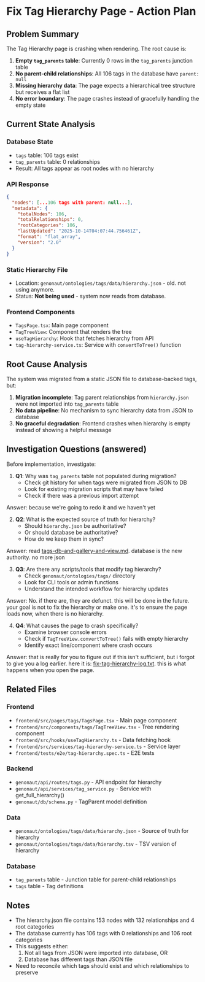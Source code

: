 # Fix Tag Hierarchy Page - Action Plan

## Problem Summary

The Tag Hierarchy page is crashing when rendering. The root cause is:

1. **Empty `tag_parents` table**: Currently 0 rows in the `tag_parents` junction table
2. **No parent-child relationships**: All 106 tags in the database have `parent: null`
3. **Missing hierarchy data**: The page expects a hierarchical tree structure but receives a flat list
4. **No error boundary**: The page crashes instead of gracefully handling the empty state

## Current State Analysis

### Database State
- `tags` table: 106 tags exist
- `tag_parents` table: 0 relationships
- Result: All tags appear as root nodes with no hierarchy

### API Response
```json
{
  "nodes": [...106 tags with parent: null...],
  "metadata": {
    "totalNodes": 106,
    "totalRelationships": 0,
    "rootCategories": 106,
    "lastUpdated": "2025-10-14T04:07:44.756461Z",
    "format": "flat_array",
    "version": "2.0"
  }
}
```

### Static Hierarchy File
- Location: `genonaut/ontologies/tags/data/hierarchy.json` - old. not using anymore.
- Status: **Not being used** - system now reads from database.

### Frontend Components
- `TagsPage.tsx`: Main page component
- `TagTreeView`: Component that renders the tree
- `useTagHierarchy`: Hook that fetches hierarchy from API
- `tag-hierarchy-service.ts`: Service with `convertToTree()` function

## Root Cause Analysis

The system was migrated from a static JSON file to database-backed tags, but:

1. **Migration incomplete**: Tag parent relationships from `hierarchy.json` were not imported into `tag_parents` table
2. **No data pipeline**: No mechanism to sync hierarchy data from JSON to database
3. **No graceful degradation**: Frontend crashes when hierarchy is empty instead of showing a helpful message

## Investigation Questions (answered)

Before implementation, investigate:

1. **Q1**: Why was `tag_parents` table not populated during migration?
   - Check git history for when tags were migrated from JSON to DB
   - Look for existing migration scripts that may have failed
   - Check if there was a previous import attempt

Answer: because we're going to redo it and we haven't yet

2. **Q2**: What is the expected source of truth for hierarchy?
   - Should `hierarchy.json` be authoritative?
   - Or should database be authoritative?
   - How do we keep them in sync?

Answer: read [tags-db-and-gallery-and-view.md](../../../../tags-db-and-gallery-and-view.md). database is the new authority. no more json

3. **Q3**: Are there any scripts/tools that modify tag hierarchy?
   - Check `genonaut/ontologies/tags/` directory
   - Look for CLI tools or admin functions
   - Understand the intended workflow for hierarchy updates

Answer: No. if there are, they are defunct. this will be done in the future. your goal is not to fix the hierarchy or make one. it's to ensure the page loads now, when there is no hierarchy.

4. **Q4**: What causes the page to crash specifically?
   - Examine browser console errors
   - Check if `TagTreeView.convertToTree()` fails with empty hierarchy
   - Identify exact line/component where crash occurs

Answer: that is really for you to figure out if this isn't sufficient, but i forgot to give you a log earlier. here it is: [fix-tag-hierarchy-log.txt](fix-tag-hierarchy-log.txt). this is what happens when you open the page.

## Related Files

### Frontend
- `frontend/src/pages/tags/TagsPage.tsx` - Main page component
- `frontend/src/components/tags/TagTreeView.tsx` - Tree rendering component
- `frontend/src/hooks/useTagHierarchy.ts` - Data fetching hook
- `frontend/src/services/tag-hierarchy-service.ts` - Service layer
- `frontend/tests/e2e/tag-hierarchy.spec.ts` - E2E tests

### Backend
- `genonaut/api/routes/tags.py` - API endpoint for hierarchy
- `genonaut/api/services/tag_service.py` - Service with get_full_hierarchy()
- `genonaut/db/schema.py` - TagParent model definition

### Data
- `genonaut/ontologies/tags/data/hierarchy.json` - Source of truth for hierarchy
- `genonaut/ontologies/tags/data/hierarchy.tsv` - TSV version of hierarchy

### Database
- `tag_parents` table - Junction table for parent-child relationships
- `tags` table - Tag definitions

## Notes

- The hierarchy.json file contains 153 nodes with 132 relationships and 4 root categories
- The database currently has 106 tags with 0 relationships and 106 root categories
- This suggests either:
  1. Not all tags from JSON were imported into database, OR
  2. Database has different tags than JSON file
- Need to reconcile which tags should exist and which relationships to preserve
